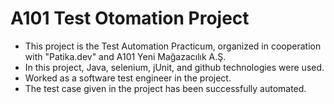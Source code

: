 # A101 Test Otomation Project

- This project is the Test Automation Practicum, organized in cooperation with "Patika.dev" and A101 Yeni Mağazacılık A.Ş.
- In this project, Java, selenium, jUnit, and github technologies were used.
- Worked as a software test engineer in the project.
- The test case given in the project has been successfully automated.
